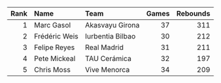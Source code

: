 |   Rank | Name          | Team             |   Games |   Rebounds |
|-------:|:--------------|:-----------------|--------:|-----------:|
|      1 | Marc Gasol    | Akasvayu Girona  |      37 |        311 |
|      2 | Frédéric Weis | Iurbentia Bilbao |      30 |        212 |
|      3 | Felipe Reyes  | Real Madrid      |      31 |        211 |
|      4 | Pete Mickeal  | TAU Cerámica     |      32 |        197 |
|      5 | Chris Moss    | Vive Menorca     |      34 |        209 |